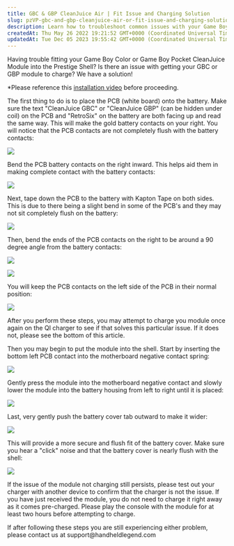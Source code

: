 ```yaml
---
title: GBC & GBP CleanJuice Air | Fit Issue and Charging Solution
slug: pzVP-gbc-and-gbp-cleanjuice-air-or-fit-issue-and-charging-solution
description: Learn how to troubleshoot common issues with your Game Boy Color (GBC) or Game Boy Pocket (GBP) CleanJuice Module in the Prestige Shell. Get step-by-step instructions and helpful images on adjusting battery contacts, securing the PCB to the battery, and e
createdAt: Thu May 26 2022 19:21:52 GMT+0000 (Coordinated Universal Time)
updatedAt: Tue Dec 05 2023 19:55:42 GMT+0000 (Coordinated Universal Time)
---
```


Having trouble fitting your Game Boy Color or Game Boy Pocket CleanJuice Module into the Prestige Shell? Is there an issue with getting your GBC or GBP module to charge? We have a solution!

\*Please reference this [installation video](https://www.youtube.com/watch?v=VKTwYNDGuQA) before proceeding.

The first thing to do is to place the PCB (white board) onto the battery. Make sure the text "CleanJuice GBC" or "CleanJuice GBP" (can be hidden under coil) on the PCB and "RetroSix" on the battery are both facing up and read the same way. This will make the gold battery contacts on your right. You will notice that the PCB contacts are not completely flush with the battery contacts:

![](../../assets/XjaFx81K_7vZcIg-endkZ_image.png)

Bend the PCB battery contacts on the right inward. This helps aid them in making complete contact with the battery contacts:

![](../../assets/e4n3c6pbZUPrn02hXy9gF_image.png)

Next, tape down the PCB to the battery with Kapton Tape on both sides. This is due to there being a slight bend in some of the PCB's and they may not sit completely flush on the battery:

![](../../assets/O1oAr4Ua-fcbnEPuerxOu_image.png)

Then, bend the ends of the PCB contacts on the right to be around a 90 degree angle from the battery contacts:

![](../../assets/RP7GvIi-_kzsJ0mMh0wPF_image.png)

![](../../assets/hXMpRs6vEESD2gpqOdB87_image.png)

You will keep the PCB contacts on the left side of the PCB in their normal position:

![](../../assets/9qf4ZGfQT8YQ0DARfNC9Q_image.png)

After you perform these steps, you may attempt to charge you module once again on the QI charger to see if that solves this particular issue. If it does not, please see the bottom of this article.

Then you may begin to put the module into the shell. Start by inserting the bottom left PCB contact into the motherboard negative contact spring:

![](../../assets/XuvdAx52MvCOpTAmLat6h_image.png)

Gently press the module into the motherboard negative contact and slowly lower the module into the battery housing from left to right until it is placed:

![](../../assets/uPMg9a-dk-lOrH0lCkgJ3_image.png)

Last, very gently push the battery cover tab outward to make it wider:


![](../../assets/G_Ub_xn5nMPYFARZ5SHIh_image.png)

This will provide a more secure and flush fit of the battery cover. Make sure you hear a "click" noise and that the battery cover is nearly flush with the shell:

![](../../assets/ZucrKzYUYtHQlCwQrDVr5_image.png)


If the issue of the module not charging still persists, please test out your charger with another device to confirm that the charger is not the issue. If you have just received the module, you do not need to charge it right away as it comes pre-charged. Please play the console with the module for at least two hours before attempting to charge.&#x20;

If after following these steps you are still experiencing either problem, please contact us at support\@handheldlegend.com



